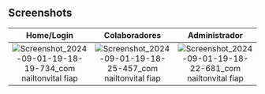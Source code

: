 
## Screenshots
Home/Login | Colaboradores | Administrador
:-----:|:-----:|:-----:
![Screenshot_2024-09-01-19-18-19-734_com nailtonvital fiap](https://github.com/user-attachments/assets/f13d3584-041f-4370-aeb9-1c9e9a3ca83d) | ![Screenshot_2024-09-01-19-18-25-457_com nailtonvital fiap](https://github.com/user-attachments/assets/951bc10c-832c-47be-95d5-d91c859bf41b) | ![Screenshot_2024-09-01-19-18-22-681_com nailtonvital fiap](https://github.com/user-attachments/assets/a482e2f8-410c-490d-8496-a96126ebf039)
